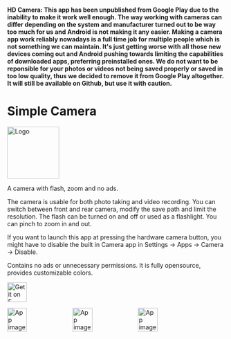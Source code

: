 <h4>HD Camera: This app has been unpublished from Google Play due to the inability to make it work well enough. The way working with cameras can differ depending on the system and manufacturer turned out to be way too much for us and Android is not making it any easier. Making a camera app work reliably nowadays is a full time job for multiple people which is not something we can maintain. It's just getting worse with all those new devices coming out and Android pushing towards limiting the capabilities of downloaded apps, preferring preinstalled ones. We do not want to be reponsible for your photos or videos not being saved properly or saved in too low quality, thus we decided to remove it from Google Play altogether. It will still be available on Github, but use it with caution.</h4>

# Simple Camera
<img alt="Logo" src="https://github.com/SimpleMobileTools/Simple-Camera-Abandoned/raw/master/fastlane/metadata/android/en-US/images/icon.png" width="120" />

A camera with flash, zoom and no ads.

The camera is usable for both photo taking and video recording. You can switch between front and rear camera, modify the save path and limit the resolution. The flash can be turned on and off or used as a flashlight. You can pinch to zoom in and out.

If you want to launch this app at pressing the hardware camera button, you might have to disable the built in Camera app in Settings -> Apps -> Camera -> Disable.

Contains no ads or unnecessary permissions. It is fully opensource, provides customizable colors.

<a href='[https://f-droid.org/packages/com.simplemobiletools.camera](https://github.com/PeshalaDilshan/HDCamera_App.git)'><img src='https://simplemobiletools.com/images/button-f-droid.png' alt='Get it on F-Droid' height='45' /></a>


<div style="display:flex;">
<img alt="App image" src="https://github.com/SimpleMobileTools/Simple-Camera-Abandoned/raw/master/fastlane/metadata/android/en-US/images/phoneScreenshots/english/1.jpg" width="30%">
<img alt="App image" src="https://github.com/SimpleMobileTools/Simple-Camera-Abandoned/raw/master/fastlane/metadata/android/en-US/images/phoneScreenshots/english/2.jpg" width="30%">
<img alt="App image" src="https://github.com/SimpleMobileTools/Simple-Camera-Abandoned/raw/master/fastlane/metadata/android/en-US/images/phoneScreenshots/english/3.jpg" width="30%">
</div>
